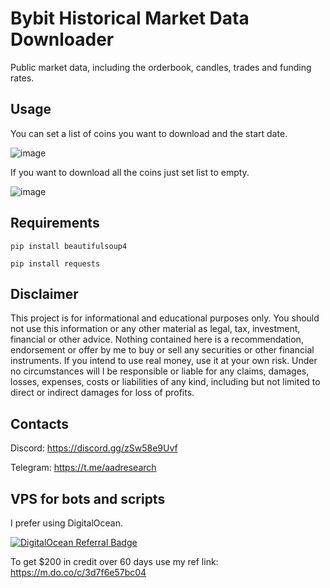 # Bybit Historical Market Data Downloader
Public market data, including the orderbook, candles, trades and funding rates.

## Usage

You can set a list of coins you want to download and the start date.

![image](https://user-images.githubusercontent.com/81808867/235582232-9a2d8c90-3bab-46bb-9713-bc4ac86965bc.png)

If you want to download all the coins just set list to empty.

![image](https://user-images.githubusercontent.com/81808867/235582330-889566e5-0d8e-4a9e-bcda-3b42d5d74a93.png)



## Requirements
<code>pip install beautifulsoup4</code>

<code>pip install requests</code>


## Disclaimer
This project is for informational and educational purposes only. You should not use this information or any other material as legal, tax, investment, financial or other advice. Nothing contained here is a recommendation, endorsement or offer by me to buy or sell any securities or other financial instruments. If you intend to use real money, use it at your own risk. Under no circumstances will I be responsible or liable for any claims, damages, losses, expenses, costs or liabilities of any kind, including but not limited to direct or indirect damages for loss of profits.

## Contacts
Discord: https://discord.gg/zSw58e9Uvf

Telegram: https://t.me/aadresearch

## VPS for bots and scripts
I prefer using DigitalOcean.
  
[![DigitalOcean Referral Badge](https://web-platforms.sfo2.digitaloceanspaces.com/WWW/Badge%202.svg)](https://www.digitalocean.com/?refcode=3d7f6e57bc04&utm_campaign=Referral_Invite&utm_medium=Referral_Program&utm_source=badge)
  
To get $200 in credit over 60 days use my ref link: https://m.do.co/c/3d7f6e57bc04

